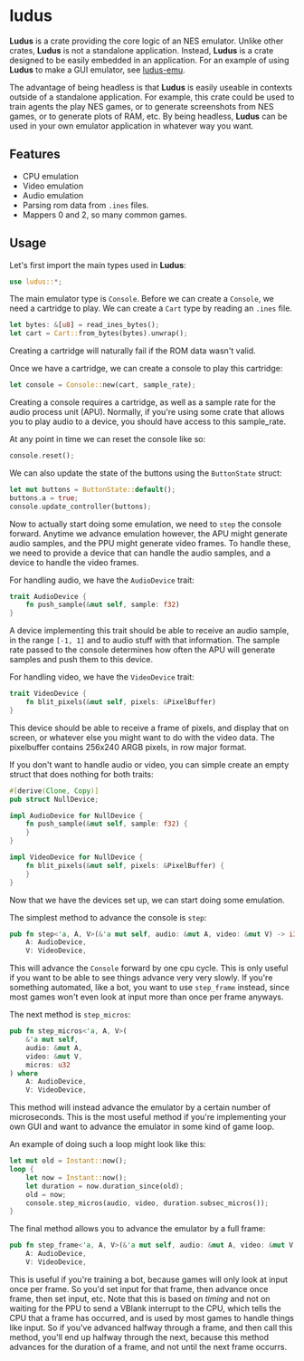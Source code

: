 # ludus

**Ludus** is a crate providing the core logic of an NES emulator. Unlike other
crates, **Ludus** is not a standalone application. Instead, **Ludus** is a crate
designed to be easily embedded in an application. For an example of using
**Ludus** to make a GUI emulator, see
[ludus-emu](https://github.com/cronokirby/ludus-emu).

The advantage of being headless is that **Ludus** is easily useable in contexts
outside of a standalone application. For example, this crate could be used
to train agents the play NES games, or to generate screenshots from NES games,
or to generate plots of RAM, etc. By being headless, **Ludus** can be used
in your own emulator application in whatever way you want.

## Features
- CPU emulation
- Video emulation
- Audio emulation
- Parsing rom data from `.ines` files.
- Mappers 0 and 2, so many common games.

## Usage
Let's first import the main types used in **Ludus**:
```rs
use ludus::*;
```

The main emulator type is `Console`. Before we can create a `Console`, we need
a cartridge to play. We can create a `Cart` type by reading an `.ines` file.

```rs
let bytes: &[u8] = read_ines_bytes();
let cart = Cart::from_bytes(bytes).unwrap();
```

Creating a cartridge will naturally fail if the ROM data wasn't valid.

Once we have a cartridge, we can create a console to play this cartridge:
```rs
let console = Console::new(cart, sample_rate);
```

Creating a console requires a cartridge, as well as a sample rate for the audio
process unit (APU). Normally, if you're using some crate that allows you to play
audio to a device, you should have access to this sample_rate.

At any point in time we can reset the console like so:
```rs
console.reset();
```

We can also update the state of the buttons using the `ButtonState` struct:
```rs
let mut buttons = ButtonState::default();
buttons.a = true;
console.update_controller(buttons);
```

Now to actually start doing some emulation, we need to `step` the console forward.
Anytime we advance emulation however, the APU might generate audio samples, and
the PPU might generate video frames. To handle these, we need to provide a device
that can handle the audio samples, and a device to handle the video frames.

For handling audio, we have the `AudioDevice` trait:
```rs
trait AudioDevice {
    fn push_sample(&mut self, sample: f32)
}
```
A device implementing this trait should be able to receive an audio sample,
in the range `[-1, 1]` and to audio stuff with that information. The sample rate
passed to the console determines how often the APU will generate samples and push
them to this device.

For handling video, we have the `VideoDevice` trait:
```rs
trait VideoDevice {
    fn blit_pixels(&mut self, pixels: &PixelBuffer)
}
```
This device should be able to receive a frame of pixels, and display that on  
screen, or whatever else you might want to do with the video data.
The pixelbuffer contains 256x240 ARGB pixels, in row major format.

If you don't want to handle audio or video, you can simple create an empty struct
that does nothing for both traits:

```rs
#[derive(Clone, Copy)]
pub struct NullDevice;

impl AudioDevice for NullDevice {
    fn push_sample(&mut self, sample: f32) {
    }
}

impl VideoDevice for NullDevice {
    fn blit_pixels(&mut self, pixels: &PixelBuffer) {
    }
}
```

Now that we have the devices set up, we can start doing some emulation.

The simplest method to advance the console is `step`:
```rs
pub fn step<'a, A, V>(&'a mut self, audio: &mut A, video: &mut V) -> i32 where
    A: AudioDevice,
    V: VideoDevice,
```
This will advance the `Console` forward by one cpu cycle. This is only useful
if you want to be able to see things advance very very slowly. If you're
something automated, like a bot, you want to use `step_frame` instead, since
most games won't even look at input more than once per frame anyways.

The next method is `step_micros`:
```rs
pub fn step_micros<'a, A, V>(
    &'a mut self,
    audio: &mut A,
    video: &mut V,
    micros: u32
) where
    A: AudioDevice,
    V: VideoDevice, 
```

This method will instead advance the emulator by a certain number of microseconds.
This is the most useful method if you're implementing your own GUI and want
to advance the emulator in some kind of game loop.

An example of doing such a loop might look like this:
```rs
let mut old = Instant::now();
loop {
    let now = Instant::now();
    let duration = now.duration_since(old);
    old = now;
    console.step_micros(audio, video, duration.subsec_micros());
}
```

The final method allows you to advance the emulator by a full frame:
```rs
pub fn step_frame<'a, A, V>(&'a mut self, audio: &mut A, video: &mut V) where
    A: AudioDevice,
    V: VideoDevice,
```
This is useful if you're training a bot, because games will only look at input
once per frame. So you'd set input for that frame, then advance once frame, then
set input, etc. Note that this is based on *timing* and not on waiting for the PPU
to send a VBlank interrupt to the CPU, which tells the CPU that a frame has
occurred, and is used by most games to handle things like input. So if you've
advanced halfway through a frame, and then call this method, you'll end up
halfway through the next, because this method advances for the duration
of a frame, and not until the next frame occurrs.
